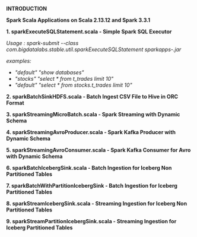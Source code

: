 **INTRODUCTION**

**Spark Scala Applications on Scala 2.13.12 and Spark 3.3.1**

**1. sparkExecuteSQLStatement.scala - Simple Spark SQL Executor**

_Usage : spark-submit --class com.bigdatalabs.stable.util.sparkExecuteSQLStatement sparkapps-.jar <dbName> <Prepared SQL>_

_examples: <dbName> <Prepared SQL>_

* _"default" "show databases"_
* _"stocks" "select * from t_trades limit 10"_
* _"default" "select * from stocks.t_trades limit 10"_

**2. sparkBatchSinkHDFS.scala - Batch Ingest CSV File to Hive in ORC Format**
 


**3. sparkStreamingMicroBatch.scala - Spark Streaming with Dynamic Schema**  



**4. sparkStreamingAvroProducer.scala - Spark Kafka Producer with Dynamic Schema**



**5. sparkStreamingAvroConsumer.scala - Spark Kafka Consumer for Avro with Dynamic Schema**



**6. sparkBatchIcebergSink.scala - Batch Ingestion for Iceberg Non Partitioned Tables**



**7. sparkBatchWithPartitionIcebergSink - Batch Ingestion for Iceberg Partitioned Tables**



**8. sparkStreamIcebergSink.scala - Streaming Ingestion for Iceberg Non Partitioned Tables**



**9. sparkStreamPartitionIcebergSink.scala - Streaming Ingestion for Iceberg Partitioned Tables**
